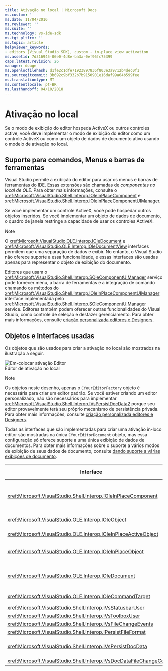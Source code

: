 ```yaml
---
title: Ativação no local | Microsoft Docs
ms.custom: ''
ms.date: 11/04/2016
ms.reviewer: ''
ms.suite: ''
ms.technology: vs-ide-sdk
ms.tgt_pltfrm: ''
ms.topic: article
helpviewer_keywords:
- editors [Visual Studio SDK], custom - in-place view activation
ms.assetid: 7d316945-06e0-4d8e-ba3a-0ef96fc75399
caps.latest.revision: 26
manager: douge
ms.openlocfilehash: d1fe2c1dfe71923897836f803e3a9712b4dec0f1
ms.sourcegitcommit: 3b692c9bf332b7b9150901e16daf99a64b599fee
ms.translationtype: MT
ms.contentlocale: pt-BR
ms.lasthandoff: 04/10/2018
---
```

# <a name="in-place-activation"></a>Ativação no local
Se o modo de exibição do editor hospeda ActiveX ou outros controles active, você deve implementar o modo de exibição do editor como um controle ActiveX ou como um objeto de dados de documento ativo usando o modelo de ativação no local.  
  
## <a name="support-for-menus-toolbars-and-commands"></a>Suporte para comandos, Menus e barras de ferramentas  
 Visual Studio permite a exibição do editor para usar os menus e barras de ferramentas do IDE. Essas extensões são chamadas de *componentes no local de OLE*. Para obter mais informações, consulte o <xref:Microsoft.VisualStudio.Shell.Interop.IOleInPlaceComponent> e <xref:Microsoft.VisualStudio.Shell.Interop.IOleInPlaceComponentUIManager>.  
  
 Se você implementar um controle ActiveX, você pode hospedar outros objetos inseridos. Se você implementar um objeto de dados de documento, o quadro de janela restringe a capacidade de usar os controles ActiveX.  
  
> [!NOTE]
>  O <xref:Microsoft.VisualStudio.OLE.Interop.IOleDocument> e <xref:Microsoft.VisualStudio.OLE.Interop.IOleDocumentView> interfaces permitem que uma separação de dados e exibir. No entanto, o Visual Studio não oferece suporte a essa funcionalidade, e essas interfaces são usadas apenas para representar o objeto de exibição do documento.  
  
 Editores que usam o <xref:Microsoft.VisualStudio.Shell.Interop.SOleComponentUIManager> serviço pode fornecer menu, a barra de ferramentas e a integração de comando chamando os métodos do <xref:Microsoft.VisualStudio.Shell.Interop.IOleInPlaceComponentUIManager> interface implementada pelo <xref:Microsoft.VisualStudio.Shell.Interop.SOleComponentUIManager> service. Editores também podem oferecer outras funcionalidades do Visual Studio, como controle de seleção e desfazer gerenciamento. Para obter mais informações, consulte [criação personalizada editores e Designers](../extensibility/creating-custom-editors-and-designers.md).  
  
## <a name="objects-and-interfaces-used"></a>Objetos e Interfaces usadas  
 Os objetos que são usados para criar a ativação no local são mostrados na ilustração a seguir.  
  
 ![Em&#45;colocar ativação Editor](../extensibility/media/vsinplaceactivationeditor.gif "vsInPlaceActivationEditor")  
Editor de ativação no local  
  
> [!NOTE]
>  Os objetos neste desenho, apenas o `CYourEditorFactory` objeto é necessária para criar um editor padrão. Se você estiver criando um editor personalizado, não são necessários para implementar <xref:Microsoft.VisualStudio.Shell.Interop.IVsPersistDocData2> porque seu editor provavelmente terá seu próprio mecanismo de persistência privada. Para obter mais informações, consulte [criação personalizada editores e Designers](../extensibility/creating-custom-editors-and-designers.md).  
  
 Todas as interfaces que são implementadas para criar uma ativação in-loco editor são mostradas na única `CYourEditorDocument` objeto, mas essa configuração só oferece suporte a uma única exibição de dados de documentos. Para obter mais informações sobre o suporte a vários modos de exibição de seus dados de documento, consulte [dando suporte a várias exibições de documento](../extensibility/supporting-multiple-document-views.md).  
  
|Interface|Tipo de objeto|Use|  
|---------------|--------------------|---------|  
|<xref:Microsoft.VisualStudio.Shell.Interop.IOleInPlaceComponent>|Exibir|Permite que objetos de VSPackage in-loco operar como componentes totalmente integradas do IDE usando o <xref:Microsoft.VisualStudio.Shell.Interop.SOleComponentUIManager> service. Esse serviço integra os menus, barras de ferramentas e comandos do objeto ao IDE e emite notificações de alterações de estado.|  
|<xref:Microsoft.VisualStudio.OLE.Interop.IOleObject>|Exibir|Principal meio pelo qual um objeto inserido fornece a funcionalidade básica para seu contêiner e se comunica com ele.|  
|<xref:Microsoft.VisualStudio.OLE.Interop.IOleInPlaceActiveObject>|Exibir|Gerencia a ativação e desativação de objetos no local e determina o quanto do objeto local deve ser visível.|  
|<xref:Microsoft.VisualStudio.OLE.Interop.IOleInPlaceObject>|Exibir|Fornece um canal direto de comunicação entre um objeto no local, a janela do quadro mais externo do aplicativo associado e a janela de documento no aplicativo que contém o objeto inserido.|  
|<xref:Microsoft.VisualStudio.OLE.Interop.IOleDocument>|Exibir|Implementa um objeto ActiveX. Observe que os métodos de <xref:Microsoft.VisualStudio.OLE.Interop.IOleDocument> e <xref:Microsoft.VisualStudio.OLE.Interop.IOleDocumentView> dados de documento separado e exibição não são usados no IDE.|  
|<xref:Microsoft.VisualStudio.OLE.Interop.IOleCommandTarget>|Exibir/dados|Permite que o objeto de dados de documento, o objeto de exibição do documento ou ambos para participar de manipulação de comandos.|  
|<xref:Microsoft.VisualStudio.Shell.Interop.IVsStatusbarUser>|Exibir|Permite atualizações da barra de status.|  
|<xref:Microsoft.VisualStudio.Shell.Interop.IVsToolboxUser>|Exibir|Permite adicionar itens à caixa de ferramentas.|  
|<xref:Microsoft.VisualStudio.Shell.Interop.IVsFileChangeEvents>|Dados|Envia notificação de alterações para o arquivo editado. (Esta interface é opcional.)|  
|<xref:Microsoft.VisualStudio.Shell.Interop.IPersistFileFormat>|Dados|Usado para habilitar o recurso Salvar como para um tipo de arquivo.|  
|<xref:Microsoft.VisualStudio.Shell.Interop.IVsPersistDocData>|Dados|Habilita a persistência para o documento. Para arquivos somente leitura, chame <xref:Microsoft.VisualStudio.Shell.Interop.IVsPersistDocData2.SetDocDataReadOnly%2A> para fornecer o ícone de "bloqueio" que indica os arquivos somente leitura.|  
|<xref:Microsoft.VisualStudio.Shell.Interop.IVsDocDataFileChangeControl>|Dados|Determina se as alterações nos dados de documento devem ser ignoradas.|